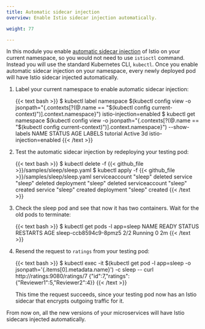 ```yaml
---
title: Automatic sidecar injection
overview: Enable Istio sidecar injection automatically.

weight: 77

---
```


In this module you enable
[automatic sidecar injection](/docs/setup/kubernetes/additional-setup/sidecar-injection/#automatic-sidecar-injection)
of Istio on your current namespace, so you would not need to use `istioctl` command. Instead you will use the standard
Kubernetes CLI, `kubectl`. Once you enable automatic sidecar injection on your namespace, every newly deployed pod will
have Istio sidecar injected automatically.

1.  Label your current namespace to enable automatic sidecar injection:

    {{< text bash >}}
    $ kubectl label namespace $(kubectl config view -o jsonpath="{.contexts[?(@.name == \"$(kubectl config current-context)\")].context.namespace}") istio-injection=enabled
    $ kubectl get namespace $(kubectl config view -o jsonpath="{.contexts[?(@.name == \"$(kubectl config current-context)\")].context.namespace}") --show-labels
    NAME       STATUS    AGE       LABELS
    tutorial   Active    3d        istio-injection=enabled
    {{< /text >}}

1.  Test the automatic sidecar injection by redeploying your testing pod:

    {{< text bash >}}
    $ kubectl delete -f {{< github_file >}}/samples/sleep/sleep.yaml
    $ kubectl apply -f {{< github_file >}}/samples/sleep/sleep.yaml
    serviceaccount "sleep" deleted
    service "sleep" deleted
    deployment "sleep" deleted
    serviceaccount "sleep" created
    service "sleep" created
    deployment "sleep" created
    {{< /text >}}

1.  Check the sleep pod and see that now it has two containers. Wait for the old pods to terminate:

    {{< text bash >}}
    $ kubectl get pods -l app=sleep
    NAME                    READY     STATUS    RESTARTS   AGE
    sleep-ccb8594c9-8pmz5   2/2       Running   0          2m
    {{< /text >}}

1.  Resend the request to `ratings` from your testing pod:

    {{< text bash >}}
    $ kubectl exec -it $(kubectl get pod -l app=sleep -o jsonpath='{.items[0].metadata.name}') -c sleep -- curl http://ratings:9080/ratings/7
    {"id":7,"ratings":{"Reviewer1":5,"Reviewer2":4}}
    {{< /text >}}

    This time the request succeeds, since your testing pod now has an Istio sidecar that encrypts outgoing traffic for
    it.

From now on, all the new versions of your microservices will have Istio sidecars injected automatically.
